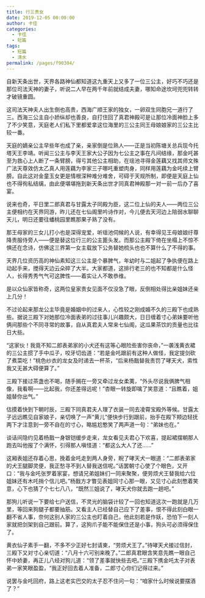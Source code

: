 ```yaml
---
title: 行三贵女
date: 2019-12-05 00:00:00
author: 卡佳
categories: 
  - 卡佳
  - 短篇
tags: 
  - 短篇
  - 清水
permalink: /pages/f90304/
---
```


自新天条出世，天界各路神仙都知道这九重天上又多了一位三公主，好巧不巧还是那位司法天神的妻子，听说二人早在两千年前就结成夫妻，哪知命途坎坷兜兜转转才破镜重圆。

<!-- more -->

这司法天神夫人出生倒也高贵，西海广顺王家的独女，一卵双生同胞兄一道行了三。西海三公主自小娇纵却也善良，自打住回了真君神殿可是让那位冷面神脸上多了不少笑意，天庭老人们私下里都爱拿这位海里的三公主同王母娘娘家的三公主比较一番。

天庭的嫡亲公主早些年也成了亲，亲家倒是位熟人——正是当初陈塘关总兵现今托塔天王李靖。听闻三公主与李天王家大公子因为七公主之事在凡间结缘，那金吒甚至为救心上人断了一条臂膀，得亏其他公主相助，在瑶池寻得金莲藕又找其师文殊广法天尊效仿太乙真人用莲藕为李家三子哪吒重塑肉身，同样用莲藕为金吒续上臂膀。自此这对金童玉女更是情根深种难分难舍，可碍于天规所制，即便是天庭上仙也不得徇私结缡，由此便堪堪拖到新天条出世才同真君神殿那一对一前一后办了喜宴。

说来也奇，平日里二郎真君与甘露太子同殿为臣，这二位上仙的夫人——两位三公主便相约在天界同游，昨儿还在七仙阁里吟诗作对，今儿便去天河边上陪弱水聊聊天儿，明日还要往蟠桃园里瞧那果子熟了没有。

那王母家的三女儿打小也是深得宠爱，听瑶池伺候的人说，有幸得见王母娘娘纡尊降贵服侍旁人——便是替这位行三的公主篦头发。而那公主殿下倚在坐榻上不惊不惧还在念诗，仿佛这三界第一女主载放下公务替她梳头也也不算什么了不得的事。

天界几位资历高的神仙素知这三公主是个暴脾气，年幼时与二姐起了争执便在路上动起手来，搅得天边云朵碎了大半。大家都道，这排行老三的也不知都是什么怪人，长得秀秀气气可这脾性——着实让人不敢恭维。

是以众仙家皆称奇，这两位皇家贵女见面不仅没急了眼，反倒相处得比亲姐妹还亲上几分！

不过论起来那龙公主毕竟是婚姻中的过来人，心性较之刚成婚不久的三殿下也成熟些。据说三殿下对她那位冷面表弟的过往事儿兴趣颇大，日日缠着寸心弟妹要听他俩间那些个不同寻常的故事，自从真君夫人常来七仙阁，这瓜果茶饮的贡量也比往日大些。

“这家伙！我竟不知二郎表弟家的小犬还有这等心眼险些害你丧命，”一袭浅黄衣裙的三公主掼了手中瓜子，咬牙切齿道：“若是金吒跟前有这种人做怪，我定提剑砍了煮菜吃！”桃色纱衣的龙女及时递去一杯茶，“后来杨戬替我责罚了哮天犬，索性我又无甚大碍便算了。”

三殿下接过茶盏也不喝，随手搁在一旁又牵过龙女柔荑，“外头尽说我俩脾气相像，我看啊——比起我，你还差得远呢！”杏眼一转旋即噙了笑意道：“且瞧着，姐姐替你出气。”

估摸着快到下朝时辰，三殿下同真君夫人理了衣装一同去凌霄宝殿外等候。甘露太子远远瞧见自家娘子，亲切唤了一声“黄儿”便快步行到跟前，抬手在殿下颊边轻抚两下才注意到一旁不自在的寸心，略尴尬憨笑了两声道一句：“弟妹也在。”

谈话间隐约见着杨戬一身银铠缓步走来，龙女看见夫君心下欢喜，提起裙摆朝那人跑去叫他报了个满怀，引得那人嗔怪道：“都这么大人了还……”

这厢表姐还存着心思，挽着金吒走到两人身旁，睨了哮天犬一眼道：“二郎表弟家的犬王腿脚灵便，我正愁寻不到人替我送信呢。”话罢朝寸心使了个眼色，又开口：“我与金吒张罗着家宴，想请兄弟姐妹们一同来聚聚，便劳烦犬王替我给六位姐妹还有木吒捎个信儿吧。”杨戬方才瞥见表姐同寸心那一眼，又见寸心此刻憋着笑意，心下也猜了个七七八八，“既然三姐说了，哮天犬你就去跑一趟吧。”

那狗儿听说一下要给七户送信，不灵光的脑袋计较了一回也知道这次一跑就是几万里，等回来狗腿子都要抽筋。又看主人已经替自己应下了差事，恨不得此刻白眼一翻不省人事，奈何这别人家的三公主也盯着自己，他此刻若是作妖，恐怕下一刻人家就把剑架到自己跟前。算了，这狗爪子能不能保住还是小事，狗头可必须得保住了。

黄衣仙子素手一翻，不多不少正好七封请柬，“劳烦犬王了。”待哮天犬接过信封，三殿下又对寸心亲切道：“八月十六可别来晚了。”二郎真君眼含笑意先瞧一眼自己怀中娇妻，再正儿八经对狗儿道：“领了差事就快些去吧。”三殿下携金吒太子对表弟一家笑眼盈盈，“我正好回去着人准备，二郎寸心你们记得过来。”

说罢与金吒回府，路上这老实巴交的太子忍不住问一句：“咱家什么时候说要摆酒了？”

